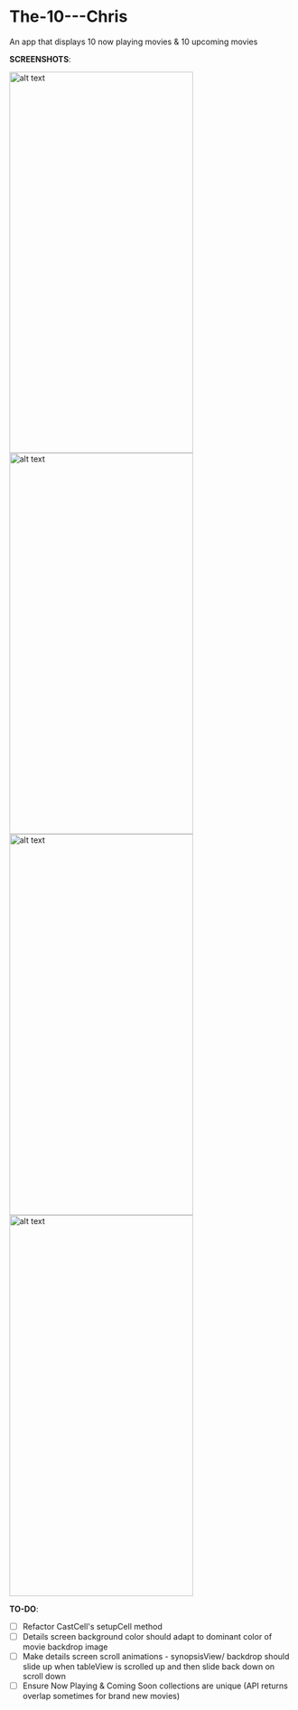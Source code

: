 # The-10---Chris
An app that displays 10 now playing movies &amp; 10 upcoming movies

<b>SCREENSHOTS</b>:

<img src="https://user-images.githubusercontent.com/8717712/52974620-0769a680-3377-11e9-9f07-0a94b8ffdc82.png" alt="alt text" width="325" height="675">
<img src="https://user-images.githubusercontent.com/8717712/52974618-0769a680-3377-11e9-8e9b-85924df68f1c.png" alt="alt text" width="325" height="675">
<img src="https://user-images.githubusercontent.com/8717712/52974617-06d11000-3377-11e9-8426-5ebef9f1ed00.png" alt="alt text" width="325" height="675">
<img src="https://user-images.githubusercontent.com/8717712/52974616-06d11000-3377-11e9-859b-ff8496d12934.png" alt="alt text" width="325" height="675">

<b>TO-DO</b>: 

 - [ ] Refactor CastCell's setupCell method
 - [ ] Details screen background color should adapt to dominant color of movie backdrop image
 - [ ] Make details screen scroll animations - synopsisView/ backdrop should slide up when tableView is scrolled up and then slide back down on scroll down
 - [ ] Ensure Now Playing & Coming Soon collections are unique (API returns overlap sometimes for brand new movies)
